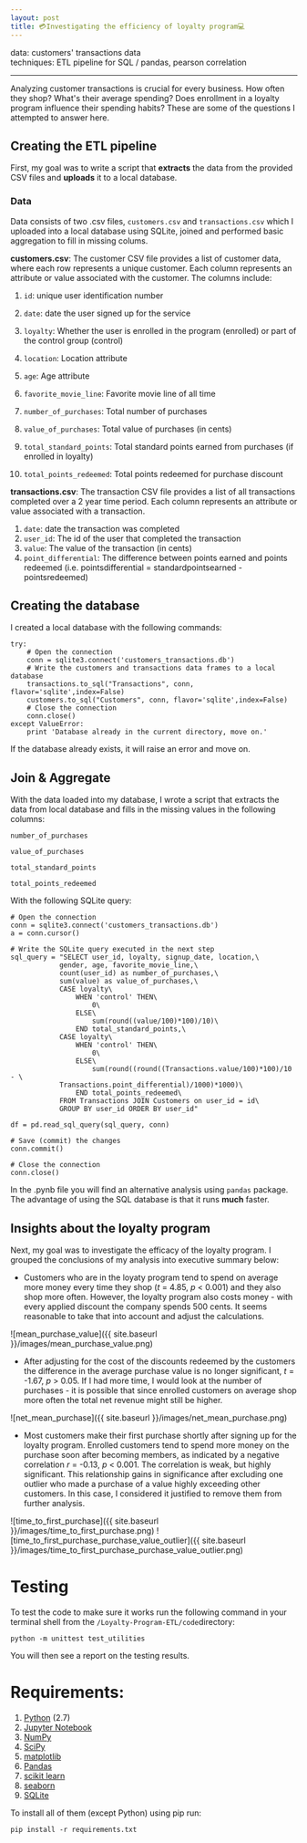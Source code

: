 ```yaml
---
layout: post
title: 💳Investigating the efficiency of loyalty program💻
---
```

data: customers' transactions data  
techniques: ETL pipeline for SQL / pandas, pearson correlation

---

Analyzing customer transactions is crucial for every business. How often they shop? What's their average spending? Does enrollment in a loyalty program influence their spending habits? These are some of the questions I attempted to answer here. 

## Creating the ETL pipeline

First, my goal was to write a script that __extracts__ the data from the provided CSV files and __uploads__ it to a local database.

### Data

Data consists of two .csv files, <code>customers.csv</code> and <code>transactions.csv</code> which I uploaded into a local database using SQLite, joined and performed basic aggregation to fill in missing colums. 

__customers.csv__: The customer CSV file provides a list of customer data, where each row represents a unique customer. Each column represents an attribute or value associated with the customer. The columns include:

1. <code>id</code>: unique user identification number

2. <code>date</code>: date the user signed up for the service

3. <code>loyalty</code>: Whether the user is enrolled in the program (enrolled) or part of the control group (control)

4. <code>location</code>: Location attribute

5. <code>age</code>: Age attribute

6. <code>favorite_movie_line</code>: Favorite movie line of all time

7. <code>number_of_purchases</code>: Total number of purchases

8. <code>value_of_purchases</code>: Total value of purchases (in cents)

9. <code>total_standard_points</code>: Total standard points earned from purchases (if enrolled in loyalty)

10. <code>total_points_redeemed</code>: Total points redeemed for purchase discount

__transactions.csv__: The transaction CSV file provides a list of all transactions completed over a 2 year time period. Each column represents an attribute or value associated with a transaction.

1. <code>date</code>: date the transaction was completed
2. <code>user_id</code>: The id of the user that completed the transaction
3. <code>value</code>: The value of the transaction (in cents)
4. <code>point_differential</code>: The difference between points earned and points redeemed (i.e. pointsdifferential = standardpointsearned - pointsredeemed)

## Creating the database

I created a local database with the following commands:

    try:
        # Open the connection
        conn = sqlite3.connect('customers_transactions.db')
        # Write the customers and transactions data frames to a local database
        transactions.to_sql("Transactions", conn, flavor='sqlite',index=False)
        customers.to_sql("Customers", conn, flavor='sqlite',index=False)
        # Close the connection
        conn.close()
    except ValueError:
        print 'Database already in the current directory, move on.'


If the database already exists, it will raise an error and move on.

## Join & Aggregate

With the data loaded into my database, I wrote a script that extracts the data from local database and fills in the missing values in the following columns:

<code>number_of_purchases</code>

<code>value_of_purchases</code>

<code>total_standard_points</code>

<code>total_points_redeemed</code>

With the following SQLite query:

    # Open the connection
    conn = sqlite3.connect('customers_transactions.db')
    a = conn.cursor()

    # Write the SQLite query executed in the next step
    sql_query = "SELECT user_id, loyalty, signup_date, location,\
                gender, age, favorite_movie_line,\
                count(user_id) as number_of_purchases,\
                sum(value) as value_of_purchases,\
                CASE loyalty\
                    WHEN 'control' THEN\
                        0\
                    ELSE\
                        sum(round((value/100)*100)/10)\
                    END total_standard_points,\
                CASE loyalty\
                    WHEN 'control' THEN\
                        0\
                    ELSE\
                        sum(round((round((Transactions.value/100)*100)/10 - \
                Transactions.point_differential)/1000)*1000)\
                    END total_points_redeemed\
                FROM Transactions JOIN Customers on user_id = id\
                GROUP BY user_id ORDER BY user_id"

    df = pd.read_sql_query(sql_query, conn)

    # Save (commit) the changes
    conn.commit()

    # Close the connection
    conn.close()

In the .pynb file you will find an alternative analysis using <code>pandas</code> package. The advantage of using the SQL database is that it runs __much__ faster.

## Insights about the loyalty program

Next, my goal was to investigate the efficacy of the loyalty program. I grouped the conclusions of my analysis into executive summary below:

- Customers who are in the loyaty program tend to spend on average more money every time they shop (*t* = 4.85, *p* < 0.001) and they also shop more often. However, the loyalty program also costs money - with every applied discount the company spends 500 cents. It seems reasonable to take that into account and adjust the calculations.

![mean_purchase_value]({{ site.baseurl }}/images/mean_purchase_value.png)

- After adjusting for the cost of the discounts redeemed by the customers the difference in the average purchase value is no longer significant, *t* = -1.67, *p* > 0.05. If I had more time, I would look at the number of purchases - it is possible that since enrolled customers on average shop more often the total net revenue might still be higher.

![net_mean_purchase]({{ site.baseurl }}/images/net_mean_purchase.png)

- Most customers make their first purchase shortly after signing up for the loyalty program. Enrolled customers tend to spend more money on the purchase soon after becoming members, as indicated by a negative correlation *r* = -0.13, *p* < 0.001. The correlation is weak, but highly significant. This relationship gains in significance after excluding one outlier who made a purchase of a value highly exceeding other customers. In this case, I considered it justified to remove them from further analysis.

![time_to_first_purchase]({{ site.baseurl }}/images/time_to_first_purchase.png)
![time_to_first_purchase_purchase_value_outlier]({{ site.baseurl }}/images/time_to_first_purchase_purchase_value_outlier.png)

# Testing

To test the code to make sure it works run the following command in your terminal shell from the <code>/Loyalty-Program-ETL/code</code>directory:

    python -m unittest test_utilities    

You will then see a report on the testing results.

# Requirements:

1. <a href="https://www.python.org/"> Python</a> (2.7)
2. <a href="http://jupyter.org/">Jupyter Notebook</a>
3. <a href="http://www.numpy.org/">NumPy</a>
4. <a href="http://www.scipy.org/">SciPy</a>
5. <a href="http://matplotlib.org/">matplotlib</a>
6. <a href="http://pandas.pydata.org">Pandas</a>
7. <a href="http://scikit-learn.org/stable/">scikit learn</a>
8. <a href="http://seaborn.pydata.org">seaborn</a>
9. <a href="https://www.sqlite.org">SQLite</a>

To install all of them (except Python) using pip run:

    pip install -r requirements.txt


